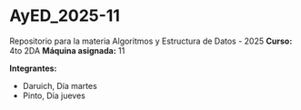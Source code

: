 # AyED_2025-11
Repositorio para la materia Algoritmos y Estructura de Datos - 2025
**Curso:** 4to 2DA
**Máquina asignada:** 11

**Integrantes:**
- Daruich, Día martes
- Pinto, Día jueves
